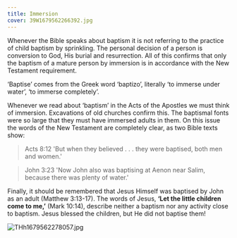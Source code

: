 ```yaml
---
title: Immersion
cover: 39W1679562266392.jpg
---
```


Whenever the Bible speaks about baptism it is not referring to the practice of child baptism by sprinkling. The personal decision of a person is conversion to God, His burial and resurrection. All of this confirms that only the baptism of a mature person by immersion is in accordance with the New Testament requirement.

‘Baptise’ comes from the Greek word ‘baptizo’, literally ‘to immerse under water’, ‘to immerse completely’.

Whenever we read about ‘baptism’ in the Acts of the Apostles we must think of immersion. Excavations of old churches confirm this. The baptismal fonts were so large that they must have immersed adults in them. On this issue the words of the New Testament are completely clear, as two Bible texts show:

> <callout>Acts 8:12</callout>
> 'But when they believed . . . they were baptised, both men and women.'

> <callout>John 3:23</callout>
> 'Now John also was baptising at Aenon near Salim, because there was plenty of water.'

Finally, it should be remembered that Jesus Himself was baptised by John as an adult (Matthew 3:13­-17). The words of Jesus, **‘Let the little children come to me,’** (Mark 10:14), describe neither a baptism nor any activity close to baptism. Jesus blessed the children, but He did not baptise them!

![THh1679562278057.jpg]()